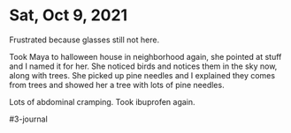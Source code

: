# Sat, Oct 9, 2021
Frustrated because glasses still not here.

Took Maya to halloween house in neighborhood again, she pointed at stuff and I named it for her. She noticed birds and notices them in the sky now, along with trees. She picked up pine needles and I explained they comes from trees and showed her a tree with lots of pine needles. 

Lots of abdominal cramping. Took ibuprofen again.

#3-journal
